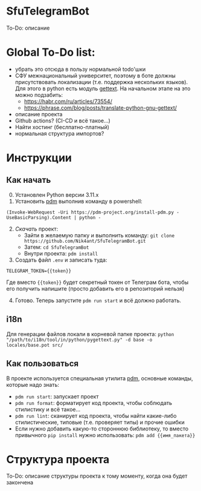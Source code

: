 # SfuTelegramBot
To-Do: описание

# Global To-Do list:
- убрать это отсюда в пользу нормальной todo'шки
- СФУ межнациональный университет, поэтому в боте должны присутствовать локализации
(т.е. поддержка нескольких языков). Для этого в python есть модуль [gettext](https://docs.python.org/3/library/gettext.html).
На начальном этапе на это можно подзабить:
   - https://habr.com/ru/articles/73554/
   - https://phrase.com/blog/posts/translate-python-gnu-gettext/
- описание проекта
- Github actions? (CI-CD и всё такое...)
- Найти хостинг (беслпатно-платный)
- нормальная структура импортов?

# Инструкции
## Как начать
0) Установлен Python версии 3.11.x
1) Установить [pdm](https://github.com/pdm-project/pdm?tab=readme-ov-file#installation)
выполнив команду в powershell: 
```
(Invoke-WebRequest -Uri https://pdm-project.org/install-pdm.py -UseBasicParsing).Content | python -
```
2) *Скачать* проект:
   - Зайти в желаемую папку и выполнить команду: ```git clone https://github.com/Nik4ant/SfuTelegramBot.git```
   - Затем: `cd SfuTelegramBot`
   - Внутри проекта: `pdm install`
3) Создать файл `.env` и записать туда: 
```
TELEGRAM_TOKEN={{token}}
```
Где вместо `{{token}}` будет секретный токен от Телеграм бота, чтобы его получить напишите (просто добавить его в репозиторий нельзя)

4) Готово. Теперь запустите `pdm run start` и всё должно работать.
## i18n
Для генерации файлов локали в корневой папке проекта:
`python "/path/to/i18n/tool/in/python/pygettext.py" -d base -o locales/base.pot src/`

## Как пользоваться
В проекте используется специальная утилита [pdm](https://pdm-project.org/latest/), основные команды, которые надо знать:
- `pdm run start`: запускает проект
- `pdm run format`: форматирует код проекта, чтобы соблюдать стилистику и всё такое...
- `pdm run lint`: сканирует код проекта, чтобы найти какие-либо стилистические, типовые (т.е. проверяет типы) и прочие ошибки
- Если нужно добавить какую-то стороннюю библиотеку, то вместо привычного `pip install` нужно использовать: `pdm add {{имя_пакета}}`

# Структура проекта
To-Do: описание структуры проекта к тому моменту, когда она будет закончена
